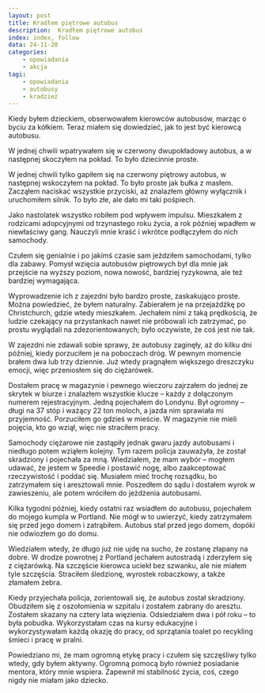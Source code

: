 ```yaml
---
layout: post
title: Kradłem piętrowe autobus
description:  Kradłem piętrowe autobus
index: index, follow
data: 24-11-20
categories:
    - opowiadania
    - akcja
tagi:
    - opowiadania
    - autobusy
    - kradzież    
---
```


Kiedy byłem dzieckiem, obserwowałem kierowców autobusów, marząc o byciu za kółkiem. Teraz miałem się dowiedzieć, jak to jest być kierowcą autobusu. 

W jednej chwili wpatrywałem się w czerwony dwupokładowy autobus, a w następnej skoczyłem na pokład. To było dziecinnie proste.

W jednej chwili tylko gapiłem się na czerwony piętrowy autobus, w następnej wskoczyłem na pokład. To było proste jak bułka z masłem. Zacząłem naciskać wszystkie przyciski, aż znalazłem główny wyłącznik i uruchomiłem silnik. To było złe, ale dało mi taki pośpiech.

Jako nastolatek wszystko robiłem pod wpływem impulsu. Mieszkałem z rodzicami adopcyjnymi od trzynastego roku życia, a rok później wpadłem w niewłaściwy gang. Nauczyli mnie kraść i wkrótce podłączyłem do nich samochody.

Czułem się genialnie i po jakimś czasie sam jeździłem samochodami, tylko dla zabawy. Pomysł wzięcia autobusów piętrowych był dla mnie jak przejście na wyższy poziom, nowa nowość, bardziej ryzykowna, ale też bardziej wymagająca.

Wyprowadzenie ich z zajezdni było bardzo proste, zaskakująco proste. Można powiedzieć, że byłem naturalny. Zabierałem je na przejażdżkę po Christchurch, gdzie wtedy mieszkałem. Jechałem nimi z taką prędkością, że ludzie czekający na przystankach nawet nie próbowali ich zatrzymać, po prostu wyglądali na zdezorientowanych; było oczywiste, że coś jest nie tak.

W zajezdni nie zdawali sobie sprawy, że autobusy zaginęły, aż do kilku dni później, kiedy porzuciłem je na poboczach dróg. W pewnym momencie brałem dwa lub trzy dziennie. Już wtedy pragnąłem większego dreszczyku emocji, więc przeniosłem się do ciężarówek.

Dostałem pracę w magazynie i pewnego wieczoru zajrzałem do jednej ze skrytek w biurze i znalazłem wszystkie klucze – każdy z dołączonym numerem rejestracyjnym. Jedną pojechałem do Londynu. Był ogromny – długi na 37 stóp i ważący 22 ton moloch, a jazda nim sprawiała mi przyjemność. Porzuciłem go gdzieś w mieście. W magazynie nie mieli pojęcia, kto go wziął, więc nie straciłem pracy.

Samochody ciężarowe nie zastąpiły jednak gwaru jazdy autobusami i niedługo potem wziąłem kolejny. Tym razem policja zauważyła, że ​​został skradziony i pojechała za mną. Wiedziałem, że mam wybór – mogłem udawać, że jestem w Speedie i postawić nogę, albo zaakceptować rzeczywistość i poddać się. Musiałem mieć trochę rozsądku, bo zatrzymałem się i aresztowali mnie. Poszedłem do sądu i dostałem wyrok w zawieszeniu, ale potem wróciłem do jeżdżenia autobusami.

Kilka tygodni później, kiedy ostatni raz wsiadłem do autobusu, pojechałem do mojego kumpla w Portland. Nie mógł w to uwierzyć, kiedy zatrzymałem się przed jego domem i zatrąbiłem. Autobus stał przed jego domem, dopóki nie odwiozłem go do domu.

Wiedziałem wtedy, że długo już nie ujdę na sucho, że zostanę złapany na dobre. W drodze powrotnej z Portland jechałem autostradą i zderzyłem się z ciężarówką. Na szczęście kierowca uciekł bez szwanku, ale nie miałem tyle szczęścia. Straciłem śledzionę, wyrostek robaczkowy, a także złamałem żebra.

Kiedy przyjechała policja, zorientowali się, że autobus został skradziony. Obudziłem się z oszołomienia w szpitalu i zostałem zabrany do aresztu. Zostałem skazany na cztery lata więzienia. Odsiedziałem dwa i pół roku – to była pobudka. Wykorzystałam czas na kursy edukacyjne i wykorzystywałam każdą okazję do pracy, od sprzątania toalet po recykling śmieci i pracę w pralni.

Powiedziano mi, że mam ogromną etykę pracy i czułem się szczęśliwy tylko wtedy, gdy byłem aktywny. Ogromną pomocą było również posiadanie mentora, który mnie wspiera. Zapewnił mi stabilność życia, coś, czego nigdy nie miałam jako dziecko.
